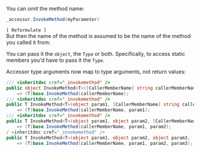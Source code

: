 
You can omit the method name:

```cs
_accessor.InvokeMethod(myParameter)
```

`[ Reformulate ]`  
But then the name of the method is assumed to be the name of the method you called it from:


You can pass it the `object`, the `Type` or both. Specifically, to access static members you'd have to pass it the `Type`. 

Accessor type arguments now map to type arguments, not return values:

```cs
/// <inheritdoc cref="_invokemethod" />
public object InvokeMethod<T>([CallerMemberName] string callerMemberName = null) 
    => (T)base.InvokeMethod(callerMemberName);
/// <inheritdoc cref="_invokemethod" />
public T InvokeMethod<T>(object param1, [CallerMemberName] string callerMemberName = null) 
    => (T)base.InvokeMethod(callerMemberName, param1);
/// <inheritdoc cref="_invokemethod" />
public T InvokeMethod<T>(object param1, object param2, [CallerMemberName] string callerMemberName = null) 
    => (T)base.InvokeMethod(callerMemberName, param1, param2);
/ <inheritdoc cref="_invokemethod" />
public T InvokeMethod<T>(object param1, object param2, object param3, [CallerMemberName] string callerMemberName = null) 
    => (T)base.InvokeMethod(callerMemberName, param1, param2, param3);
```